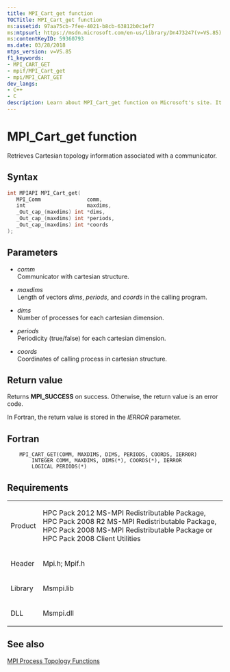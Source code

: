```yaml
---
title: MPI_Cart_get function
TOCTitle: MPI_Cart_get function
ms:assetid: 97aa75cb-7fee-4021-b8cb-63812b0c1ef7
ms:mtpsurl: https://msdn.microsoft.com/en-us/library/Dn473247(v=VS.85)
ms:contentKeyID: 59360793
ms.date: 03/28/2018
mtps_version: v=VS.85
f1_keywords:
- MPI_CART_GET
- mpif/MPI_Cart_get
- mpi/MPI_CART_GET
dev_langs:
- C++
- C
description: Learn about MPI_Cart_get function on Microsoft's site. It retrieves Cartesian topology info associated with a communicator. Perfect for HPC Pack users.
---
```


# MPI\_Cart\_get function

Retrieves Cartesian topology information associated with a communicator.

## Syntax

``` c++
int MPIAPI MPI_Cart_get(
   MPI_Comm               comm,
   int                    maxdims,
   _Out_cap_(maxdims) int *dims,
   _Out_cap_(maxdims) int *periods,
   _Out_cap_(maxdims) int *coords
);
```

## Parameters

  - *comm*  
    Communicator with cartesian structure.

  - *maxdims*  
    Length of vectors  *dims*, *periods*, and *coords* in the calling program.

  - *dims*  
    Number of processes for each cartesian dimension.

  - *periods*  
    Periodicity (true/false) for each cartesian dimension.

  - *coords*  
    Coordinates of calling process in cartesian structure.

## Return value

Returns **MPI\_SUCCESS** on success. Otherwise, the return value is an error code.

In Fortran, the return value is stored in the *IERROR* parameter.

## Fortran

``` FORTRAN
    MPI_CART_GET(COMM, MAXDIMS, DIMS, PERIODS, COORDS, IERROR)
        INTEGER COMM, MAXDIMS, DIMS(*), COORDS(*), IERROR
        LOGICAL PERIODS(*)
```

## Requirements

<table>
<colgroup>
<col/>
<col/>
</colgroup>
<tbody>
<tr class="odd">
<td><p>Product</p></td>
<td><p>HPC Pack 2012 MS-MPI Redistributable Package, HPC Pack 2008 R2 MS-MPI Redistributable Package, HPC Pack 2008 MS-MPI Redistributable Package or HPC Pack 2008 Client Utilities</p></td>
</tr>
<tr class="even">
<td><p>Header</p></td>
<td>Mpi.h;
Mpif.h</td>
</tr>
<tr class="odd">
<td><p>Library</p></td>
<td>Msmpi.lib</td>
</tr>
<tr class="even">
<td><p>DLL</p></td>
<td>Msmpi.dll</td>
</tr>
</tbody>
</table>


## See also

[MPI Process Topology Functions](mpi-process-topology-functions.md)


